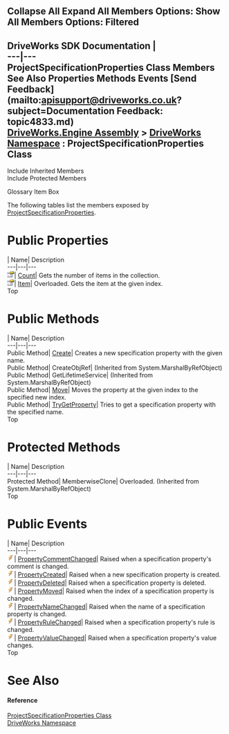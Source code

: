 Collapse All Expand All Members Options: Show All  Members Options: Filtered   
---  
DriveWorks SDK Documentation  |   
---|---  
ProjectSpecificationProperties Class Members   
See Also Properties Methods Events [Send Feedback](mailto:apisupport@driveworks.co.uk?subject=Documentation Feedback: topic4833.md)  
[DriveWorks.Engine Assembly](topic2156.md) > [DriveWorks Namespace](topic2159.md) : ProjectSpecificationProperties Class  
---  
  
Include Inherited Members    
Include Protected Members  


Glossary Item Box

The following tables list the members exposed by [ProjectSpecificationProperties](topic4833.md).

# Public Properties

| Name| Description  
---|---|---  
![Public Property](dotnetimages/publicProperty.gif)| [Count](topic4842.md)| Gets the number of items in the collection.   
![Public Property](dotnetimages/publicProperty.gif)| [Item](topic4843.md)| Overloaded. Gets the item at the given index.   
Top

# Public Methods

| Name| Description  
---|---|---  
Public Method| [Create](topic4839.md)| Creates a new specification property with the given name.   
Public Method| CreateObjRef|  (Inherited from System.MarshalByRefObject)  
Public Method| GetLifetimeService|  (Inherited from System.MarshalByRefObject)  
Public Method| [Move](topic4840.md)| Moves the property at the given index to the specified new index.   
Public Method| [TryGetProperty](topic4841.md)| Tries to get a specification property with the specified name.   
Top

# Protected Methods

| Name| Description  
---|---|---  
Protected Method| MemberwiseClone| Overloaded. (Inherited from System.MarshalByRefObject)  
Top

# Public Events

| Name| Description  
---|---|---  
![Public Event](dotnetimages/publicEvent.gif)| [PropertyCommentChanged](topic4846.md)| Raised when a specification property's comment is changed.   
![Public Event](dotnetimages/publicEvent.gif)| [PropertyCreated](topic4847.md)| Raised when a new specification property is created.   
![Public Event](dotnetimages/publicEvent.gif)| [PropertyDeleted](topic4848.md)| Raised when a specification property is deleted.   
![Public Event](dotnetimages/publicEvent.gif)| [PropertyMoved](topic4849.md)| Raised when the index of a specification property is changed.   
![Public Event](dotnetimages/publicEvent.gif)| [PropertyNameChanged](topic4850.md)| Raised when the name of a specification property is changed.   
![Public Event](dotnetimages/publicEvent.gif)| [PropertyRuleChanged](topic4851.md)| Raised when a specification property's rule is changed.   
![Public Event](dotnetimages/publicEvent.gif)| [PropertyValueChanged](topic4852.md)| Raised when a specification property's value changes.   
Top

# See Also

#### Reference

[ProjectSpecificationProperties Class](topic4833.md)   
[DriveWorks Namespace](topic2159.md)


